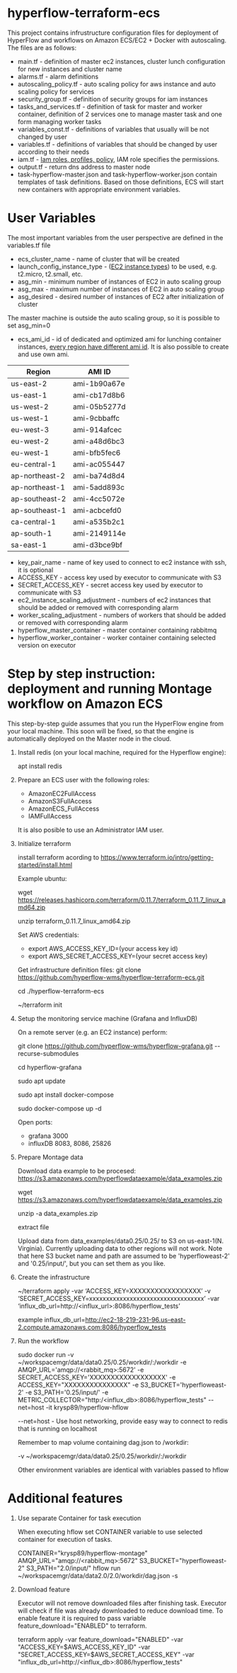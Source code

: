 # hyperflow-terraform-ecs

This project contains infrustructure configuration files for deployment of HyperFlow and workflows on Amazon ECS/EC2 + Docker with autoscaling. The files are as follows:
 
- main.tf - definition of master ec2 instances, cluster lunch configuration for new instances and cluster name
- alarms.tf - alarm definitions
- autoscaling_policy.tf - auto scaling policy for aws instance and auto scaling policy for services
- security_group.tf - definition of security groups for iam instances
- tasks_and_services.tf - definition of task for master and worker container, definition of 2 services one to manage master task and one form managing worker tasks
- variables_const.tf - definitions of variables that usually will be not changed by user
- variables.tf - definitions of variables that should be changed by user according to their needs
- iam.tf - [Iam roles, profiles, policy](https://docs.aws.amazon.com/AmazonECS/latest/developerguide/IAM_policies.html), IAM role specifies the permissions.
- output.tf - return dns address to master node
- task-hyperflow-master.json and task-hyperflow-worker.json contain templates of task definitions. Based on those definitions, ECS will start new containers with appropriate environment variables.

# User Variables
The most important variables from the user perspective are defined in the variables.tf file

- ecs_cluster_name - name of cluster that will be created
- launch_config_instance_type - ([EC2 instance types](https://aws.amazon.com/ec2/instance-types/)) to be used, e.g. t2.micro, t2.small, etc. 
- asg_min - minimum number of instances of EC2 in auto scaling group
- asg_max - maximum number of instances of EC2 in auto scaling group
- asg_desired - desired number of instances of EC2 after initialization of cluster

The master machine is outside the auto scaling group, so it is possible to set asg_min=0
 
- ecs_ami_id - id of dedicated and optimized ami for lunching container instances, [every region have different ami id](https://docs.aws.amazon.com/AmazonECS/latest/developerguide/ecs-optimized_AMI.html). It is also possible to create and use own ami.

|Region            | AMI ID      |
|------------------|-------------|
|us-east-2         |ami-1b90a67e |   
|us-east-1         |ami-cb17d8b6 |
|us-west-2         |ami-05b5277d |
|us-west-1         |ami-9cbbaffc |
|eu-west-3         |ami-914afcec |
|eu-west-2         |ami-a48d6bc3 |
|eu-west-1         |ami-bfb5fec6 |
|eu-central-1      |ami-ac055447 |
|ap-northeast-2    |ami-ba74d8d4 |
|ap-northeast-1    |ami-5add893c |
|ap-southeast-2    |ami-4cc5072e |
|ap-southeast-1    |ami-acbcefd0 |
|ca-central-1      |ami-a535b2c1 |
|ap-south-1        |ami-2149114e |
|sa-east-1         |ami-d3bce9bf |

 
- key_pair_name - name of key used to connect to ec2 instance with ssh, it is optional
- ACCESS_KEY - access key used by executor to communicate with S3
- SECRET_ACCESS_KEY - secret access key used by executor to communicate with S3
- ec2_instance_scaling_adjustment - numbers of ec2 instances that should be added or removed with corresponding alarm
- worker_scaling_adjustment - numbers of workers that should be added or removed with corresponding alarm
- hyperflow_master_container - master container containing rabbitmq
- hyperflow_worker_container - worker container containing selected version on executor

# Step by step instruction: deployment and running Montage workflow on Amazon ECS

This step-by-step guide assumes that you run the HyperFlow engine from your local machine. This soon will be fixed, so that the engine is automatically deployed on the Master node in the cloud. 

1. Install redis (on your local machine, required for the Hyperflow engine):

    apt install redis

2. Prepare an ECS user with the following roles:
    * AmazonEC2FullAccess 
    * AmazonS3FullAccess 
    * AmazonECS_FullAccess
    * IAMFullAccess

    It is also posible to use an Administrator IAM user.  

3. Initialize terraform 

   install terraform acording to https://www.terraform.io/intro/getting-started/install.html

   Example ubuntu:

   wget https://releases.hashicorp.com/terraform/0.11.7/terraform_0.11.7_linux_amd64.zip

   unzip terraform_0.11.7_linux_amd64.zip

   Set AWS credentials:
   * export AWS_ACCESS_KEY_ID=(your access key id)
   * export AWS_SECRET_ACCESS_KEY=(your secret access key)

   Get infrastructure definition files:
   git clone https://github.com/hyperflow-wms/hyperflow-terraform-ecs.git

   cd ./hyperflow-terraform-ecs

   ~/terraform init

4. Setup the monitoring service machine (Grafana and InfluxDB)

    On a remote server (e.g. an EC2 instance) perform:

    git clone https://github.com/hyperflow-wms/hyperflow-grafana.git --recurse-submodules

    cd hyperflow-grafana

    sudo apt update

    sudo apt install docker-compose

    sudo docker-compose up -d

    Open ports:
    * grafana 3000
    * influxDB 8083, 8086, 25826

4. Prepare Montage data 
  
    Download data example to be procesed: https://s3.amazonaws.com/hyperflowdataexample/data_examples.zip

    wget https://s3.amazonaws.com/hyperflowdataexample/data_examples.zip

    unzip -a data_examples.zip

    extract file

    Upload data from data_examples/data0.25/0.25/ to S3 on us-east-1(N. Virginia). Currently uploading data to other regions will not work. Note that here S3 bucket name and path are assumed to be 'hyperfloweast-2' and '0.25/input/', but you can set them as you like.

5. Create the infrastructure

    ~/terraform apply -var ‘ACCESS_KEY=XXXXXXXXXXXXXXXXX’ -v ‘SECRET_ACCESS_KEY=xxxxxxxxxxxxxxxxxxxxxxxxxxxxxxxxxx’ -var ‘influx_db_url=http://<influx_url>:8086/hyperflow_tests’

    example influx_db_url=http://ec2-18-219-231-96.us-east-2.compute.amazonaws.com:8086/hyperflow_tests


6. Run the workflow 

    sudo docker run -v ~/workspacemgr/data/data0.25/0.25/workdir/:/workdir -e AMQP_URL='amqp://<rabbit_mq>:5672' -e SECRET_ACCESS_KEY='XXXXXXXXXXXXXXXXXX' -e ACCESS_KEY="XXXXXXXXXXXXXXX" -e S3_BUCKET='hyperfloweast-2' -e S3_PATH='0.25/input/' -e METRIC_COLLECTOR="http:/<influx_db>:8086/hyperflow_tests" --net=host -it krysp89/hyperflow-hflow 

    --net=host - Use host networking, provide easy way to connect to redis that is running on localhost 

    Remember to map volume containing dag.json to /workdir: 

    -v ~/workspacemgr/data/data0.25/0.25/workdir/:/workdir 


    Other environment variables are identical with variables passed to hflow 

# Additional features 

1. Use separate Container for task execution 

    When executing hflow set CONTAINER variable to use selected container for execution of tasks. 

    CONTAINER="krysp89/hyperflow-montage" AMQP_URL="amqp://<rabbit_mq>:5672" S3_BUCKET="hyperfloweast-2" S3_PATH="2.0/input/" hflow run ~/workspacemgr/data/data2.0/2.0/workdir/dag.json -s 

2. Download feature 

    Executor will not remove downloaded files after finishing task. Executor will check if file was already downloaded to reduce download time. To enable feature it is required to pass variable feature_download="ENABLED" to terraform. 

    terraform apply -var feature_download="ENABLED" -var "ACCESS_KEY=$AWS_ACCESS_KEY_ID" -var "SECRET_ACCESS_KEY=$AWS_SECRET_ACCESS_KEY" -var "influx_db_url=http://<influx_db>:8086/hyperflow_tests" 
 
 
